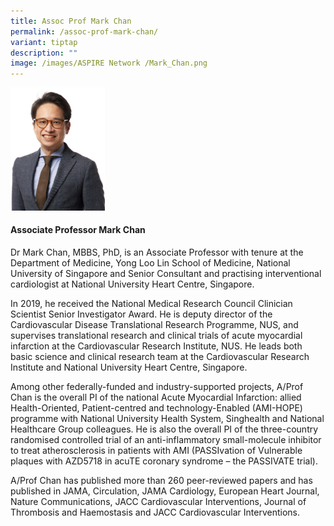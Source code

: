 ```yaml
---
title: Assoc Prof Mark Chan
permalink: /assoc-prof-mark-chan/
variant: tiptap
description: ""
image: /images/ASPIRE Network /Mark_Chan.png
---
```

<p></p>
<div class="isomer-image-wrapper">
<img style="width: 30%;" height="auto" width="100%" alt="" src="/images/ASPIRE Network /Mark_Chan.jpg">
</div>
<h4>Associate Professor Mark Chan</h4>
<p>Dr Mark Chan, MBBS, PhD, is an Associate Professor with tenure at the
Department of Medicine, Yong Loo Lin School of Medicine, National University
of Singapore and Senior Consultant and practising interventional cardiologist
at National University Heart Centre, Singapore.</p>
<p>In 2019, he received the National Medical Research Council Clinician Scientist
Senior Investigator Award. He is deputy director of the Cardiovascular
Disease Translational Research Programme, NUS, and supervises translational
research and clinical trials of acute myocardial infarction at the Cardiovascular
Research Institute, NUS. He leads both basic science and clinical research
team at the Cardiovascular Research Institute and National University Heart
Centre, Singapore.</p>
<p>Among other federally-funded and industry-supported projects, A/Prof Chan
is the overall PI of the national Acute Myocardial Infarction: allied Health-Oriented,
Patient-centred and technology-Enabled (AMI-HOPE) programme with National
University Health System, Singhealth and National Healthcare Group colleagues.
He is also the overall PI of the three-country randomised controlled trial
of an anti-inflammatory small-molecule inhibitor to treat atherosclerosis
in patients with AMI (PASSIvation of Vulnerable plaques with AZD5718 in
acuTE coronary syndrome – the PASSIVATE trial).</p>
<p>A/Prof Chan has published more than 260 peer-reviewed papers and has published
in JAMA, Circulation, JAMA Cardiology, European Heart Journal, Nature Communications,
JACC Cardiovascular Interventions, Journal of Thrombosis and Haemostasis
and JACC Cardiovascular Interventions.</p>
<p>&nbsp;</p>